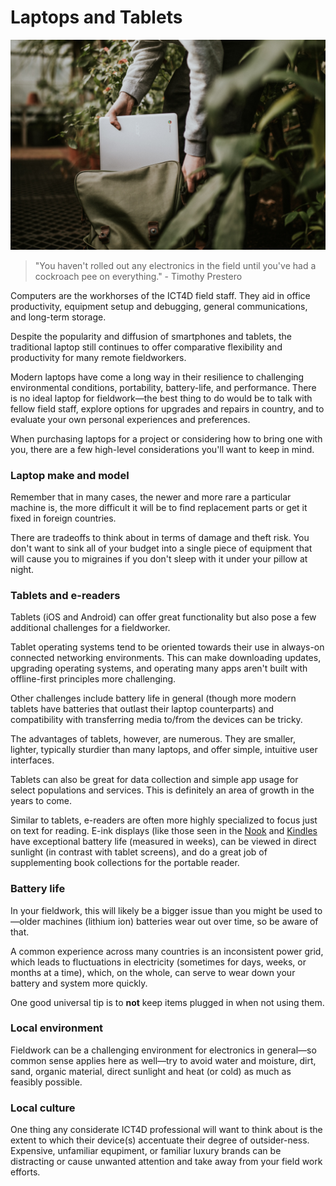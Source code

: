 # Laptops and Tablets

![laptop](../images/laptop.jpg)

> "You haven't rolled out any electronics in the field until you've had a cockroach pee on everything." - Timothy Prestero

Computers are the workhorses of the ICT4D field staff. They aid in office productivity, equipment setup and debugging, general communications, and long-term storage.

Despite the popularity and diffusion of smartphones and tablets, the traditional laptop still continues to offer comparative flexibility and productivity for many remote fieldworkers.

Modern laptops have come a long way in their resilience to challenging environmental conditions, portability, battery-life, and performance. There is no ideal laptop for fieldwork—the best thing to do would be to talk with fellow field staff, explore options for upgrades and repairs in country, and to evaluate your own personal experiences and preferences.

When purchasing laptops for a project or considering how to bring one with you, there are a few high-level considerations you'll want to keep in mind.



### Laptop make and model

Remember that in many cases, the newer and more rare a particular machine is, the more difficult it will be to find replacement parts or get it fixed in foreign countries.

There are tradeoffs to think about in terms of damage and theft risk. You don't want to sink all of your budget into a single piece of equipment that will cause you to migraines if you don't sleep with it under your pillow at night.



### Tablets and e-readers

Tablets (iOS and Android) can offer great functionality but also pose a few additional challenges for a fieldworker.

Tablet operating systems tend to be oriented towards their use in always-on connected networking environments. This can make downloading updates, upgrading operating systems, and operating many apps aren't built with offline-first principles more challenging.

Other challenges include battery life in general (though more modern tablets have batteries that outlast their laptop counterparts) and compatibility with transferring media to/from the devices can be tricky.

The advantages of tablets, however, are numerous. They are smaller, lighter, typically sturdier than many laptops, and offer simple, intuitive user interfaces.

Tablets can also be great for data collection and simple app usage for select populations and services. This is definitely an area of growth in the years to come.

Similar to tablets, e-readers are often more highly specialized to focus just on text for reading. E-ink displays (like those seen in the [Nook](https://www.barnesandnoble.com/w/nook-tablet-7-inch-barnes-noble/1124589342?ean=9780594775201) and [Kindles](http://a.co/5NVrHXA) have exceptional battery life (measured in weeks), can be viewed in direct sunlight (in contrast with tablet screens), and do a great job of supplementing book collections for the portable reader.



### Battery life

In your fieldwork, this will likely be a bigger issue than you might be used to—older machines (lithium ion) batteries wear out over time, so be aware of that.

A common experience across many countries is an inconsistent power grid, which leads to fluctuations in electricity (sometimes for days, weeks, or months at a time), which, on the whole, can serve to wear down your battery and system more quickly.

One good universal tip is to **not** keep items plugged in when not using them.



### Local environment

Fieldwork can be a challenging environment for electronics in general—so common sense applies here as well—try to avoid water and moisture, dirt, sand, organic material, direct sunlight and heat (or cold) as much as feasibly possible.



### Local culture

One thing any considerate ICT4D professional will want to think about is the extent to which their device(s) accentuate their degree of outsider-ness. Expensive, unfamiliar equpiment, or familiar luxury brands can be distracting or cause unwanted attention and take away from your field work efforts.



